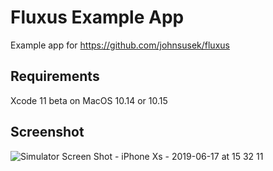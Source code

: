 # Fluxus Example App

Example app for https://github.com/johnsusek/fluxus

## Requirements

Xcode 11 beta on MacOS 10.14 or 10.15

## Screenshot

![Simulator Screen Shot - iPhone Xs - 2019-06-17 at 15 32 11](https://user-images.githubusercontent.com/611996/59634784-2dc90400-9115-11e9-9180-e4d4639d34d5.png)
